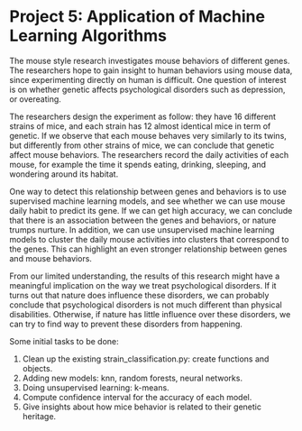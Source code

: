 Project 5: Application of Machine Learning Algorithms
===============================================
The mouse style research investigates mouse behaviors of different genes. The researchers hope to gain insight to human behaviors using mouse data, since experimenting directly on human is difficult. One question of interest is on whether genetic affects psychological disorders such as depression, or overeating. 

The researchers design the experiment as follow: they have 16 different strains of mice, and each strain has 12 almost identical mice in term of genetic. If we observe that each mouse behaves very similarly to its twins, but differently from other strains of mice, we can conclude that genetic affect mouse behaviors. The researchers record the daily activities of each mouse, for example the time it spends eating, drinking, sleeping, and wondering around its habitat. 

One way to detect this relationship between genes and behaviors is to use supervised machine learning models, and see whether we can use mouse daily habit to predict its gene. If we can get high accuracy, we can conclude that there is an association between the genes and behaviors, or nature trumps nurture. In addition, we can use unsupervised machine learning models to cluster the daily mouse activities into clusters that correspond to the genes. This can highlight an even stronger relationship between genes and mouse behaviors. 

From our limited understanding, the results of this research might have a meaningful implication on the way we treat psychological disorders. If it turns out that nature does influence these disorders, we can probably conclude that psychological disorders is not much different than physical disabilities. Otherwise, if nature has little influence over these disorders, we can try to find way to prevent these disorders from happening. 

Some initial tasks to be done: 

1. Clean up the existing strain_classification.py: create functions and objects.
2. Adding new models: knn, random forests, neural networks.
3. Doing unsupervised learning: k-means.
4. Compute confidence interval for the accuracy of each model.
5. Give insights about how mice behavior is related to their genetic heritage.
